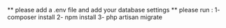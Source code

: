 ** please add a .env file and add your database settings
** please run :
1- composer install
2- npm install
3- php artisan migrate
